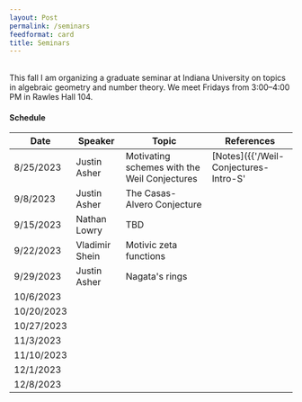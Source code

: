 ```yaml
---
layout: Post
permalink: /seminars
feedformat: card
title: Seminars
---
```

<br/>
This fall I am organizing a graduate seminar at Indiana University on topics in algebraic geometry and number theory. We meet Fridays from 3:00–4:00 PM in Rawles Hall 104.

#### Schedule

| Date | Speaker | Topic | References |
| -------- | ---------- | -------- | ---------- |
| 8/25/2023 | Justin Asher | Motivating schemes with the Weil Conjectures | [Notes]({{'/Weil-Conjectures-Intro-S' | relative_url}}) | 
| 9/8/2023 | Justin Asher | The Casas-Alvero Conjecture | |
| 9/15/2023 | Nathan Lowry | TBD | |
| 9/22/2023 | Vladimir Shein | Motivic zeta functions | |
| 9/29/2023 | Justin Asher | Nagata's rings | |
| 10/6/2023 | | | |
| 10/20/2023 | | | |
| 10/27/2023 | | | |
| 11/3/2023 | | | |
| 11/10/2023 | | | |
| 12/1/2023 | | | |
| 12/8/2023 | | | |

